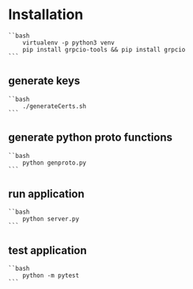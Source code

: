 

# Installation

    ``bash
        virtualenv -p python3 venv
        pip install grpcio-tools && pip install grpcio
    ```

## generate keys

    ``bash
        ./generateCerts.sh
    ```
## generate python proto functions

    ``bash
        python genproto.py
    ```
## run application

    ``bash
        python server.py
    ```

## test application

    ``bash
        python -m pytest
    ```
